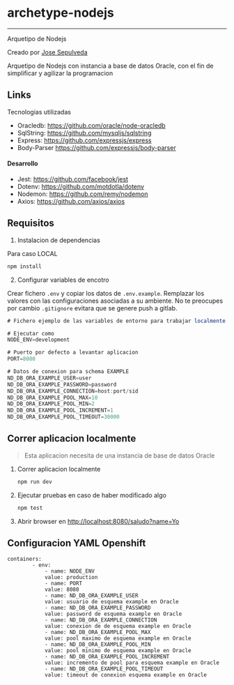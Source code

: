 # archetype-nodejs
---

Arquetipo de Nodejs

Creado por [Jose Sepulveda](https://www.linkedin.com/in/jose-miguel-sepulveda-10ab2a175/)


Arquetipo de Nodejs con instancia a base de datos Oracle, con el fin de simplificar y agilizar la programacion

## Links

Tecnologias utilizadas

- Oracledb: <https://github.com/oracle/node-oracledb>
- SqlString: <https://github.com/mysqljs/sqlstring>
- Express: <https://github.com/expressjs/express>
- Body-Parser <https://github.com/expressjs/body-parser>

#### Desarrollo

- Jest: <https://github.com/facebook/jest>
- Dotenv: <https://github.com/motdotla/dotenv>
- Nodemon: <https://github.com/remy/nodemon>
- Axios: <https://github.com/axios/axios>

## Requisitos

1. Instalacion de dependencias

  Para caso LOCAL

  ```bash
  npm install
  ```


2. Configurar variables de encotro

Crear fichero `.env` y copiar los datos de `.env.example`. Remplazar los valores con las configuraciones asociadas a su ambiente. No te preocupes por cambio `.gitignore` evitara que se genere push a gitlab.

```javascript
# Fichero ejemplo de las variables de entorno para trabajar localmente (Recordar crear fichero .env con las variables)

# Ejecutar como
NODE_ENV=development

# Puerto por defecto a levantar aplicacion
PORT=8080

# Datos de conexion para schema EXAMPLE
ND_DB_ORA_EXAMPLE_USER=user
ND_DB_ORA_EXAMPLE_PASSWORD=password
ND_DB_ORA_EXAMPLE_CONNECTION=host:port/sid
ND_DB_ORA_EXAMPLE_POOL_MAX=10
ND_DB_ORA_EXAMPLE_POOL_MIN=2
ND_DB_ORA_EXAMPLE_POOL_INCREMENT=1
ND_DB_ORA_EXAMPLE_POOL_TIMEOUT=30000
```

## Correr aplicacion localmente

> Esta aplicacion necesita de una instancia de base de datos Oracle

1. Correr aplicacion localmente

   ```bash
   npm run dev
   ```

2. Ejecutar pruebas en caso de haber modificado algo

   ```bash
   npm test
   ```

2. Abrir browser en <http://localhost:8080/saludo?name=Yo>

## Configuracion YAML Openshift

    containers:
            - env:
                - name: NODE_ENV
                value: production
                - name: PORT
                value: 8080
                - name: ND_DB_ORA_EXAMPLE_USER
                value: usuario de esquema example en Oracle
                - name: ND_DB_ORA_EXAMPLE_PASSWORD
                value: password de esquema example en Oracle
                - name: ND_DB_ORA_EXAMPLE_CONNECTION
                value: conexion de de esquema example en Oracle
                - name: ND_DB_ORA_EXAMPLE_POOL_MAX
                value: pool maximo de esquema example en Oracle
                - name: ND_DB_ORA_EXAMPLE_POOL_MIN
                value: pool minimo de esquema example en Oracle
                - name: ND_DB_ORA_EXAMPLE_POOL_INCREMENT
                value: incremento de pool para esquema example en Oracle
                - name: ND_DB_ORA_EXAMPLE_POOL_TIMEOUT
                value: timeout de conexion esquema example en Oracle
